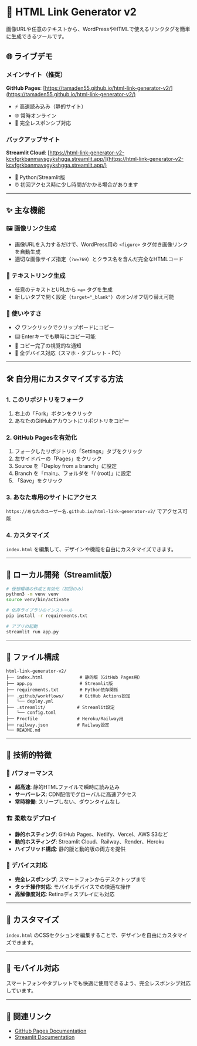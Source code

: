 # 🔗 HTML Link Generator v2

画像URLや任意のテキストから、WordPressやHTMLで使えるリンクタグを簡単に生成できるツールです。

## 🌐 ライブデモ

### メインサイト（推奨）
**GitHub Pages**: [https://tamaden55.github.io/html-link-generator-v2/](https://tamaden55.github.io/html-link-generator-v2/)
- ⚡ 高速読み込み（静的サイト）
- 🌐 常時オンライン
- 📱 完全レスポンシブ対応

### バックアップサイト
**Streamlit Cloud**: [https://html-link-generator-v2-kcvfgrkbanmavsgykshgga.streamlit.app/](https://html-link-generator-v2-kcvfgrkbanmavsgykshgga.streamlit.app/)
- 🐍 Python/Streamlit版
- ⏰ 初回アクセス時に少し時間がかかる場合があります

---

## ✨ 主な機能

### 🖼️ 画像リンク生成
- 画像URLを入力するだけで、WordPress用の `<figure>` タグ付き画像リンクを自動生成
- 適切な画像サイズ指定（`?w=769`）とクラス名を含んだ完全なHTMLコード

### 📝 テキストリンク生成
- 任意のテキストとURLから `<a>` タグを生成
- 新しいタブで開く設定（`target="_blank"`）のオン/オフ切り替え可能

### 🚀 使いやすさ
- 📋 ワンクリックでクリップボードにコピー
- ⌨️ Enterキーでも瞬時にコピー可能
- 🔔 コピー完了の視覚的な通知
- 📱 全デバイス対応（スマホ・タブレット・PC）

---

## 🛠️ 自分用にカスタマイズする方法

### 1. このリポジトリをフォーク
1. 右上の「Fork」ボタンをクリック
2. あなたのGitHubアカウントにリポジトリをコピー

### 2. GitHub Pagesを有効化
1. フォークしたリポジトリの「Settings」タブをクリック
2. 左サイドバーの「Pages」をクリック
3. Source を「Deploy from a branch」に設定
4. Branch を「main」、フォルダを「/ (root)」に設定
5. 「Save」をクリック

### 3. あなた専用のサイトにアクセス
`https://あなたのユーザー名.github.io/html-link-generator-v2/` でアクセス可能

### 4. カスタマイズ
`index.html` を編集して、デザインや機能を自由にカスタマイズできます。

---

## 🔧 ローカル開発（Streamlit版）

```bash
# 仮想環境の作成と有効化（初回のみ）
python3 -m venv venv
source venv/bin/activate

# 依存ライブラリのインストール
pip install -r requirements.txt

# アプリの起動
streamlit run app.py
```

---

## 📁 ファイル構成

```
html-link-generator-v2/
├── index.html              # 静的版（GitHub Pages用）
├── app.py                  # Streamlit版
├── requirements.txt        # Python依存関係
├── .github/workflows/      # GitHub Actions設定
│   └── deploy.yml
├── .streamlit/            # Streamlit設定
│   └── config.toml
├── Procfile               # Heroku/Railway用
├── railway.json           # Railway設定
└── README.md
```

---

## 🌟 技術的特徴

### 🚀 パフォーマンス
- **超高速**: 静的HTMLファイルで瞬時に読み込み
- **サーバーレス**: CDN配信でグローバルに高速アクセス
- **常時稼働**: スリープしない、ダウンタイムなし

### 🏗️ 柔軟なデプロイ
- **静的ホスティング**: GitHub Pages、Netlify、Vercel、AWS S3など
- **動的ホスティング**: Streamlit Cloud、Railway、Render、Heroku
- **ハイブリッド構成**: 静的版と動的版の両方を提供

### 📱 デバイス対応
- **完全レスポンシブ**: スマートフォンからデスクトップまで
- **タッチ操作対応**: モバイルデバイスでの快適な操作
- **高解像度対応**: Retinaディスプレイにも対応

---

## 🎨 カスタマイズ

`index.html` のCSSセクションを編集することで、デザインを自由にカスタマイズできます。

---

## 📱 モバイル対応

スマートフォンやタブレットでも快適に使用できるよう、完全レスポンシブ対応しています。

---

## 🔗 関連リンク

- [GitHub Pages Documentation](https://docs.github.com/en/pages)
- [Streamlit Documentation](https://docs.streamlit.io/)